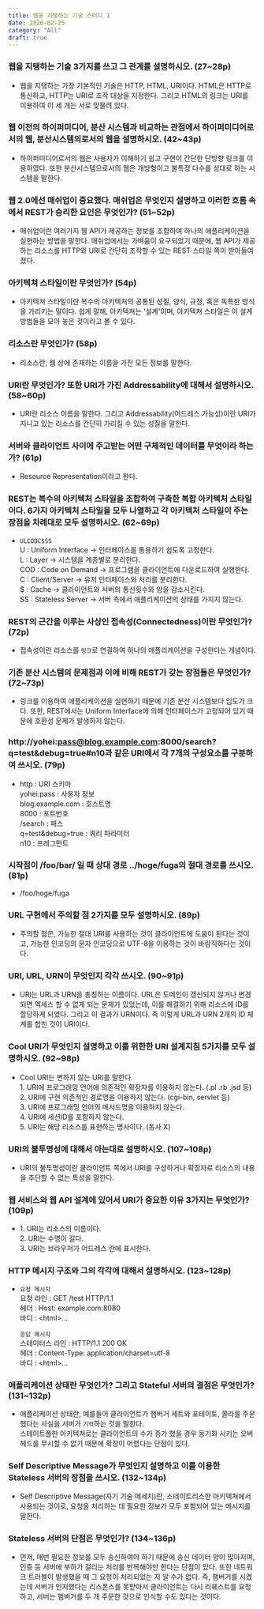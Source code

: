 ```yaml
---
title: 웹을 지탱하는 기술 스터디 1
date: 2020-02-25
category: "All"
draft: true
---
```


### 웹을 지탱하는 기술 3가지를 쓰고 그 관계를 설명하시오. (27~28p)  

- 웹을 지탱하는 가장 기본적인 기술은 HTTP, HTML, URI이다. HTML은 HTTP로 통신하고, HTTP는 URI로 조작 대상을 지정한다. 그리고 HTML의 링크는 URI를 이용하여 이 세 개는 서로 맞물려 있다.
  
### 웹 이전의 하이퍼미디어, 분산 시스템과 비교하는 관점에서 하이퍼미디어로서의 웹, 분산시스템의로서의 웹을 설명하시오. (42~43p)  

- 하이퍼미디어로서의 웹은 사용자가 이해하기 쉽고 구현이 간단한 단방향 링크를 이용하였다. 또한 분산시스템으로서의 웹은 개방형이고 불특정 다수를 상대로 하는 시스템을 말한다.
  
### 웹 2.0에선 매쉬업이 중요했다. 매쉬업은 무엇인지 설명하고 이러한 흐름 속에서 REST가 승리한 요인은 무엇인가? (51~52p)  

- 매쉬업이란 여러가지 웹 API가 제공하는 정보를 조합하여 하나의 애플리케이션을 실현하는 방법을 말한다. 매쉬업에서는 가벼움이 요구되었기 때문에, 웹 API가 제공하는 리소스를 HTTP와 URI로 간단히 조작할 수 있는 REST 스타일 쪽이 받아들여졌다.
  
### 아키텍쳐 스타일이란 무엇인가? (54p)  

- 아키텍쳐 스타일이란 복수의 아키텍처의 공통된 성질, 양식, 규정, 혹은 독특한 방식을 가리키는 말이다. 쉽게 말해, 아키텍쳐는 '설계'이며, 아키텍쳐 스타일은 이 설계 방법들을 모아 놓은 것이라고 볼 수 있다.
  
### 리소스란 무엇인가? (58p)  

- 리소스란, 웹 상에 존재하는 이름을 가진 모든 정보를 말한다.
  
### URI란 무엇인가? 또한 URI가 가진 Addressability에 대해서 설명하시오. (58~60p)  

- URI란 리소스 이름을 말한다. 그리고 Addressability(어드레스 가능성)이란 URI가 지니고 있는 리소스를 간단히 가리킬 수 있는 성질을 말한다.
  
### 서버와 클라이언트 사이에 주고받는 어떤 구체적인 데이터를 무엇이라 하는가? (61p)  

- Resource Representation이라고 한다.
  
### REST는 복수의 아키텍처 스타일을 조합하여 구축한 복합 아키텍처 스타일이다. 6가지 아키텍처 스타일을 모두 나열하고 각 아키텍처 스타일이 주는 장점을 차례대로 모두 설명하시오. (62~69p)  

- `ULCODC$SS`  
    U : Uniform Interface -> 인터페이스를 통용하기 쉽도록 고정한다.  
    L : Layer -> 시스템을 계층별로 분리한다.  
    COD : Code on Demand -> 프로그램을 클라이언트에 다운로드하여 실행한다.  
    C : Client/Server -> 유저 인터페이스와 처리를 분리한다.  
    $ : Cache -> 클라이언트와 서버의 통신횟수와 양을 감소시킨다.  
    SS : Stateless Server -> 서버 측에서 애플리케이션의 상태를 가지지 않는다.  
  
### REST의 근간을 이루는 사상인 접속성(Connectedness)이란 무엇인가? (72p)  

- 접속성이란 리소스를 `링크`로 연결하여 하나의 애플리케이션을 구성한다는 개념이다.
  
### 기존 분산 시스템의 문제점과 이에 비해 REST가 갖는 장점들은 무엇인가? (72~73p)  

- 링크를 이용하여 애플리케이션을 실현하기 때문에 기존 분산 시스템보다 입도가 크다. 또한, REST에서는 Uniform Interface에 의해 인터페이스가 고정되어 있기 때문에 호환성 문제가 발생하지 않는다.
  
### http://yohei:pass@blog.example.com:8000/search?q=test&debug=true#n10과 같은 URI에서 각 7개의 구성요소를 구분하여 쓰시오. (79p)  

-  
  http : URI 스키마  
  yohei:pass : 사용자 정보  
  blog.example.com : 호스트명  
  8000 : 포트번호  
  /search : 패스  
  q=test&debug=true : 쿼리 파라미터  
  n10 : 프레그먼트
  
### 시작점이 /foo/bar/ 일 때 상대 경로 ../hoge/fuga의 절대 경로를 쓰시오. (81p)  

- /foo/hoge/fuga
  
### URL 구현에서 주의할 점 2가지를 모두 설명하시오. (89p)  

- 주의할 점은, 가능한 절대 URI를 사용하는 것이 클라이언트에 도움이 된다는 것이고, 가능한 인코딩의 문자 인코딩으로 UTF-8을 이용하는 것이 바람직하다는 것이다.
  
### URI, URL, URN이 무엇인지 각각 쓰시오. (90~91p)  

- URI는 URL과 URN을 총칭하는 이름이다. URL은 도메인이 갱신되지 않거나 변경되면 엑세스 할 수 없게 되는 문제가 있었는데, 이를 해결하기 위해 리소스에 ID를 할당하게 되었다. 그리고 이 결과가 URN이다. 즉 이렇게 URL과 URN 2개의 ID 체계를 합친 것이 URI이다.
  
### Cool URI가 무엇인지 설명하고 이를 위한한 URI 설계지침 5가지를 모두 설명하시오. (92~98p)  

- Cool URI는 변하지 않는 URI를 말한다.  
    1\. URI에 프로그래밍 언어에 의존적인 확장자를 이용하지 않는다. (.pl .rb .jsd 등)  
    2\. URI에 구현 의존적인 경로명을 이용하지 않는다. (cgi-bin, servlet 등)  
    3\. URI에 프로그래밍 언어의 메서드명을 이용하지 않는다.  
    4\. URI에 세션ID를 포함하지 않는다.  
    5\. URI는 해당 리소스를 표현하는 명사이다. (동사 X)
  
### URI의 불투명성에 대해서 아는대로 설명하시오. (107~108p)  

- URI의 불투명성이란 클라이언트 쪽에서 URI를 구성하거나 확장자로 리소스의 내용을 추단할 수 없는 특성을 말한다.

### 웹 서비스와 웹 API 설계에 있어서 URI가 중요한 이유 3가지는 무엇인가? (109p)

-  
  1\. URI는 리소스의 이름이다.  
  2\. URI는 수명이 길다.  
  3\. URI는 브라우저가 어드레스 란에 표시한다.  
  
### HTTP 메시지 구조와 그의 각각에 대해서 설명하시오. (123~128p)  

- `요청 메시지`  
  요청 라인 : GET /test HTTP/1.1  
  헤더 : Host: example.com:8080  
  바디 : \<html\>...  
  
  `응답 메시지`  
  스테이터스 라인 : HTTP/1.1 200 OK  
  헤더 : Content-Type: application/charset=utf-8  
  바디 : \<html\>...
  
### 애플리케이션 상태란 무엇인가? 그리고 Stateful 서버의 결점은 무엇인가? (131~132p)  

- 애플리케이션 상태란, 예를들어 클라이언트가 햄버거 세트와 포테이토, 콜라를 주문했다는 사실을 서버가 `기억`하는 것을 말한다.  
  스테이트풀한 아키텍쳐로는 클라이언트의 수가 증가 했을 경우 동기화 시키는 오버헤드를 무시할 수 없기 때문에 확장이 어렵다는 단점이 있다.
  
### Self Descriptive Message가 무엇인지 설명하고 이를 이용한 Stateless 서버의 장점을 쓰시오. (132~134p)  

- Self Descriptive Message(자기 기술 메세지)란, 스테이트리스한 아키텍쳐에서 사용되는 것이로, 요청을 처리하는 데 필요한 정보가 모두 포함되어 있는 메시지를 말한다.
  
### Stateless 서버의 단점은 무엇인가? (134~136p)  

- 먼저, 매번 필요한 정보를 모두 송신하여야 하기 때문에 송신 데이터 양이 많아지며, 인증 등 서버에 부하가 걸리는 처리를 반복해야만 한다는 단점이 있다. 또한 네트워크 트러블이 발생했을 때 그 요청이 처리되었는 지 알 수가 없다. 즉, 햄버거를 시켰는데 서버가 인지했다는 리스폰스를 못받아서 클라이언트는 다시 리퀘스트를 요청하고, 서버는 햄버거를 두 개 주문한 것으로 인식할 수도 있다는 것이다.
